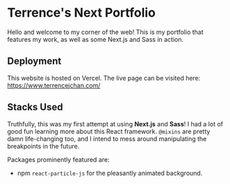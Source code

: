 # Terrence's Next Portfolio

Hello and welcome to my corner of the web! This is my portfolio that features my work, as well as some Next.js and Sass in action.

## Deployment

This website is hosted on Vercel. The live page can be visited here: https://www.terrencejchan.com/

## Stacks Used

Truthfully, this was my first attempt at using **Next.js** and **Sass**! I had a lot of good fun learning more about this React framework. `@mixins` are pretty damn life-changing too, and I intend to mess around manipulating the breakpoints in the future.

Packages prominently featured are:

- npm `react-particle-js` for the pleasantly animated background.
